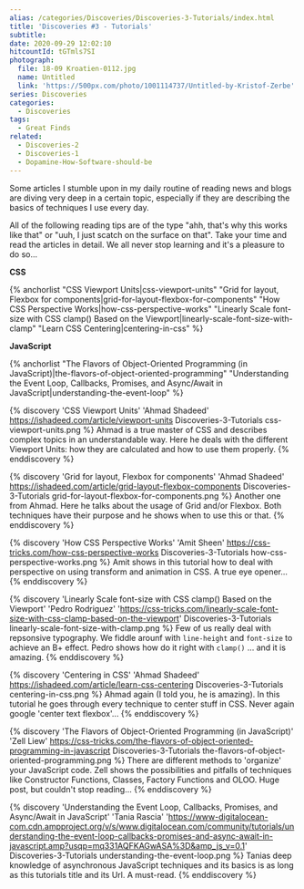 ```yaml
---
alias: /categories/Discoveries/Discoveries-3-Tutorials/index.html
title: 'Discoveries #3 - Tutorials'
subtitle:
date: 2020-09-29 12:02:10
hitcountId: tGTmls7SI
photograph:
  file: 18-09 Kroatien-0112.jpg
  name: Untitled
  link: 'https://500px.com/photo/1001114737/Untitled-by-Kristof-Zerbe'
series: Discoveries
categories:
  - Discoveries
tags:
  - Great Finds
related:
  - Discoveries-2
  - Discoveries-1
  - Dopamine-How-Software-should-be
---
```

Some articles I stumble upon in my daily routine of reading news and blogs are diving very deep in a certain topic, especially if they are describing the basics of techniques I use every day. 

All of the following reading tips are of the type "ahh, that's why this works like that" or "uuh, I just scatch on the surface on that". Take your time and read the articles in detail. We all never stop learning and it's a pleasure to do so...

**CSS**

{% anchorlist 
  "CSS Viewport Units|css-viewport-units" 
  "Grid for layout, Flexbox for components|grid-for-layout-flexbox-for-components" 
  "How CSS Perspective Works|how-css-perspective-works" 
  "Linearly Scale font-size with CSS clamp() Based on the Viewport|linearly-scale-font-size-with-clamp" 
  "Learn CSS Centering|centering-in-css" 
%}

**JavaScript**

{% anchorlist 
  "The Flavors of Object-Oriented Programming (in JavaScript)|the-flavors-of-object-oriented-programming" 
  "Understanding the Event Loop, Callbacks, Promises, and Async/Await in JavaScript|understanding-the-event-loop" 
%}

<!-- more -->

{% discovery 'CSS Viewport Units' 'Ahmad Shadeed' https://ishadeed.com/article/viewport-units Discoveries-3-Tutorials css-viewport-units.png %}
Ahmad is a true master of CSS and describes complex topics in an understandable way. Here he deals with the different Viewport Units: how they are calculated and how to use them properly.
{% enddiscovery %}

{% discovery 'Grid for layout, Flexbox for components' 'Ahmad Shadeed' https://ishadeed.com/article/grid-layout-flexbox-components Discoveries-3-Tutorials grid-for-layout-flexbox-for-components.png %}
Another one from Ahmad. Here he talks about the usage of Grid and/or Flexbox. Both techniques have their purpose and he shows when to use this or that.
{% enddiscovery %}

{% discovery 'How CSS Perspective Works' 'Amit Sheen' https://css-tricks.com/how-css-perspective-works Discoveries-3-Tutorials how-css-perspective-works.png %}
Amit shows in this tutorial how to deal with perspective on using transform and animation in CSS. A true eye opener...
{% enddiscovery %}

{% discovery 'Linearly Scale font-size with CSS clamp() Based on the Viewport' 'Pedro Rodriguez' 'https://css-tricks.com/linearly-scale-font-size-with-css-clamp-based-on-the-viewport' Discoveries-3-Tutorials linearly-scale-font-size-with-clamp.png %}
Few of us really deal with repsonsive typography. We fiddle arounf with ``line-height`` and ``font-size`` to achieve an B+ effect. Pedro shows how do it right with ``clamp()`` ... and it is amazing.
{% enddiscovery %}

{% discovery 'Centering in CSS' 'Ahmad Shadeed' https://ishadeed.com/article/learn-css-centering Discoveries-3-Tutorials centering-in-css.png %}
Ahmad again (I told you, he is amazing). In this tutorial he goes through every technique to center stuff in CSS. Never again google 'center text flexbox'...
{% enddiscovery %}

{% discovery 'The Flavors of Object-Oriented Programming (in JavaScript)' 'Zell Liew' https://css-tricks.com/the-flavors-of-object-oriented-programming-in-javascript Discoveries-3-Tutorials the-flavors-of-object-oriented-programming.png %}
There are different methods to 'organize' your JavaScript code. Zell shows the possibilities and pitfalls of techniques like Constructor Functions, Classes, Factory Functions and OLOO. Huge post, but couldn't stop reading...
{% enddiscovery %}

{% discovery 'Understanding the Event Loop, Callbacks, Promises, and Async/Await in JavaScript' 'Tania Rascia' 'https://www-digitalocean-com.cdn.ampproject.org/v/s/www.digitalocean.com/community/tutorials/understanding-the-event-loop-callbacks-promises-and-async-await-in-javascript.amp?usqp=mq331AQFKAGwASA%3D&amp_js_v=0.1' Discoveries-3-Tutorials understanding-the-event-loop.png %}
Tanias deep knowledge of asynchronous JavaScript techniques and its basics is as long as this tutorials title and its Url. A must-read.
{% enddiscovery %}
